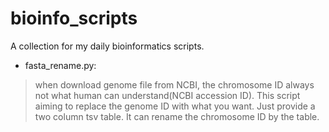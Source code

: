 # bioinfo_scripts
A collection for my daily bioinformatics scripts.

- fasta_rename.py: 
> when download genome file from NCBI, the chromosome ID always not what human can understand(NCBI accession ID). This script aiming to replace the genome ID with what you want. Just provide a two column tsv table. It can rename the chromosome ID by the table.
